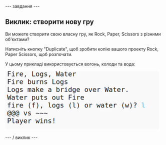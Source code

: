 \--- завдання \---

## Виклик: створити нову гру

Ви можете створити свою власну гру, як Rock, Paper, Scissors з різними об'єктами?

Натисніть кнопку "Duplicate", щоб зробити копію вашого проекту Rock, Paper Scissors, щоб розпочати.

У цьому прикладі використовується вогонь, колоди та вода:

![скріншот](images/rps-fire.png)

\--- / виклик \---